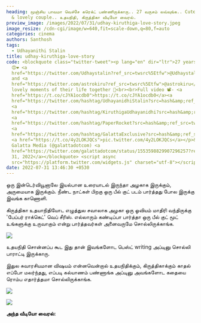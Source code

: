 ```yaml
---
heading: மூஞ்சிய பாவமா வெச்சே கரெக்ட் பண்ணிருக்காரு.. 27 வருசம் லவ்வுங்க.. Cute
  & lovely couple.. உதயநிதி, கிருத்திகா வீடியோ வைரல்.
preview_image: /images/2022/07/31/udhay-kiruthiga-love-story.jpeg
image_resize: /cdn-cgi/image/w=640,fit=scale-down,q=80,f=auto
categories: cinema
authors: Santhosh
tags:
  - Udhayanithi Stalin
title: udhay-kiruthiga-love-story
code: <blockquote class="twitter-tweet"><p lang="en" dir="ltr">27 years of love
  😍❤️ <a
  href="https://twitter.com/Udhaystalin?ref_src=twsrc%5Etfw">@Udhaystalin</a>
  and <a
  href="https://twitter.com/astrokiru?ref_src=twsrc%5Etfw">@astrokiru</a><br>share
  lovely moments of their life together 👫<br><br>Full video 📽️- <a
  href="https://t.co/cJYA1ocdb0">https://t.co/cJYA1ocdb0</a><a
  href="https://twitter.com/hashtag/UdhayanidhiStalin?src=hash&amp;ref_src=twsrc%5Etfw">#UdhayanidhiStalin</a>
  <a
  href="https://twitter.com/hashtag/KiruthigaUdhayanidhi?src=hash&amp;ref_src=twsrc%5Etfw">#KiruthigaUdhayanidhi</a>
  <a
  href="https://twitter.com/hashtag/PaperRocket?src=hash&amp;ref_src=twsrc%5Etfw">#PaperRocket</a>
  <a
  href="https://twitter.com/hashtag/GalattaExclusive?src=hash&amp;ref_src=twsrc%5Etfw">#GalattaExclusive</a>
  <a href="https://t.co/4y2LOKJQCs">pic.twitter.com/4y2LOKJQCs</a></p>&mdash;
  Galatta Media (@galattadotcom) <a
  href="https://twitter.com/galattadotcom/status/1553598829907296257?ref_src=twsrc%5Etfw">July
  31, 2022</a></blockquote> <script async
  src="https://platform.twitter.com/widgets.js" charset="utf-8"></script>
date: 2022-07-31 13:46:30 +0530
---
```

ஒரு இன்டெர்வியூனாலே இயல்பான உரையாடல் இருந்தா அழகாக இருக்கும், அருமையாக இருக்கும். நீண்ட நாட்கள் பிறகு ஒரு பீல் குட் படம் பார்த்தது போல இருக்கு இவங்க காணொளி.

கிருத்திகா உதயாநிதியோட எழுத்துல சவாலாக அழகா ஒரு ஓவியம் மாதிரி வந்திருக்கு 'பேப்பர் ராக்கெட்' வெப் சீரிஸ். எல்லாரும் கண்டிப்பா பார்த்தா ஒரு பீல் குட் மூட் உங்களுக்கு உருவாகும் என்று பார்த்தவர்கள் அனைவருமே சொல்லிருக்காங்க.

![](/images/2022/07/31/udhay-kiruthiga-latest-interview-1.jpeg)

உதயநிதி சொன்னப்ப கூட இது தான் இவங்களோட பெஸ்ட் writing அப்டினு சொல்லி பாராட்டி இருக்காரு.

இதுல சுவாரசியமான விஷயம் என்னவென்றால் உதயநிதிக்கும், கிருத்திகாக்கும் காதல் எப்போ மலர்ந்தது, எப்படி கல்யாணம் பண்ணாங்க அப்டினு அவங்களோட கதையை ரொம்ப எதார்த்தமா சொல்லிருக்காங்க.

![](/images/2022/07/31/udhay-kiruthiga-latest-interview.jpeg)

![](/images/2022/07/31/udhay-kiruthiga-latest-interview-2.jpeg)

**அந்த வீடியோ வைரல்:**